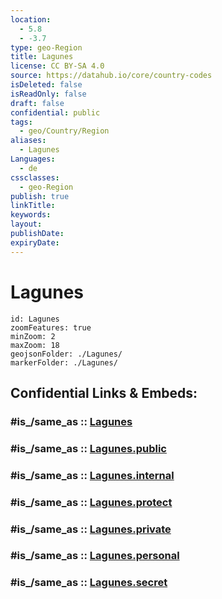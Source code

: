 ```yaml
---
location:
  - 5.8
  - -3.7
type: geo-Region
title: Lagunes
license: CC BY-SA 4.0
source: https://datahub.io/core/country-codes
isDeleted: false
isReadOnly: false
draft: false
confidential: public
tags:
  - geo/Country/Region
aliases:
  - Lagunes
Languages:
  - de
cssclasses:
  - geo-Region
publish: true
linkTitle:
keywords:
layout:
publishDate:
expiryDate:
---
```


# Lagunes

```leaflet
id: Lagunes
zoomFeatures: true 
minZoom: 2 
maxZoom: 18
geojsonFolder: ./Lagunes/
markerFolder: ./Lagunes/
```


## Confidential Links & Embeds: 

### #is_/same_as :: [Lagunes](/_Standards/Earth/Continent/Africa/Africa~West/Cote_d'ivoire/districts~Ivory-Coast/Lagunes.md) 

### #is_/same_as :: [Lagunes.public](/_public/Earth/Continent/Africa/Africa~West/Cote_d'ivoire/districts~Ivory-Coast/Lagunes.public.md) 

### #is_/same_as :: [Lagunes.internal](/_internal/Earth/Continent/Africa/Africa~West/Cote_d'ivoire/districts~Ivory-Coast/Lagunes.internal.md) 

### #is_/same_as :: [Lagunes.protect](/_protect/Earth/Continent/Africa/Africa~West/Cote_d'ivoire/districts~Ivory-Coast/Lagunes.protect.md) 

### #is_/same_as :: [Lagunes.private](/_private/Earth/Continent/Africa/Africa~West/Cote_d'ivoire/districts~Ivory-Coast/Lagunes.private.md) 

### #is_/same_as :: [Lagunes.personal](/_personal/Earth/Continent/Africa/Africa~West/Cote_d'ivoire/districts~Ivory-Coast/Lagunes.personal.md) 

### #is_/same_as :: [Lagunes.secret](/_secret/Earth/Continent/Africa/Africa~West/Cote_d'ivoire/districts~Ivory-Coast/Lagunes.secret.md)

